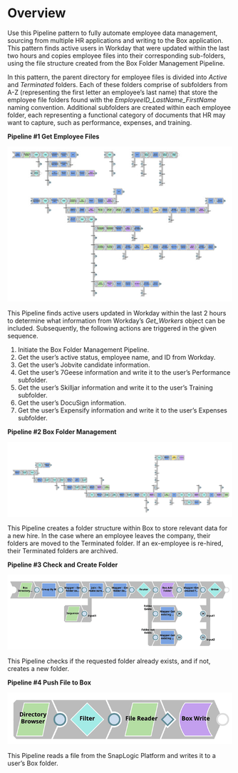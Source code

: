 # Overview

Use this Pipeline pattern to fully automate employee data management, sourcing from multiple HR applications and writing to the Box application. This pattern finds active users in Workday that were updated within the last two hours and copies employee files into their corresponding sub-folders, using the file structure created from the Box Folder Management Pipeline.

In this pattern, the parent directory for employee files is divided into _Active_ and _Terminated_ folders. Each of these folders comprise of subfolders from A-Z (representing the first letter an employee’s last name) that store the employee file folders found with the _EmployeeID\_LastName\_FirstName_ naming convention. Additional subfolders are created within each employee folder, each representing a functional category of documents that HR may want to capture, such as performance, expenses, and training.

**Pipeline #1 Get Employee Files**

****![](<../.gitbook/assets/image (8).png>)****



This Pipeline finds active users updated in Workday within the last 2 hours to determine what information from Workday’s _Get\_Workers_ object can be included. Subsequently, the following actions are triggered in the given sequence.

1. Initiate the Box Folder Management Pipeline.
2. Get the user’s active status, employee name, and ID from Workday.
3. Get the user’s Jobvite candidate information.
4. Get the user’s 7Geese information and write it to the user’s Performance subfolder.
5. Get the user’s Skilljar information and write it to the user’s Training subfolder.
6. Get the user’s DocuSign information.
7. Get the user’s Expensify information and write it to the user’s Expenses subfolder.

**Pipeline #2 Box Folder Management**

****![](<../.gitbook/assets/image (4).png>)****

This Pipeline creates a folder structure within Box to store relevant data for a new hire. In the case where an employee leaves the company, their folders are moved to the Terminated folder. If an ex-employee is re-hired, their Terminated folders are archived.

**Pipeline #3 Check and Create Folder**

****![](<../.gitbook/assets/image (7).png>)****

This Pipeline checks if the requested folder already exists, and if not, creates a new folder.

**Pipeline #4 Push File to Box**

****![](<../.gitbook/assets/image (1).png>)****

This Pipeline reads a file from the SnapLogic Platform and writes it to a user’s Box folder.
